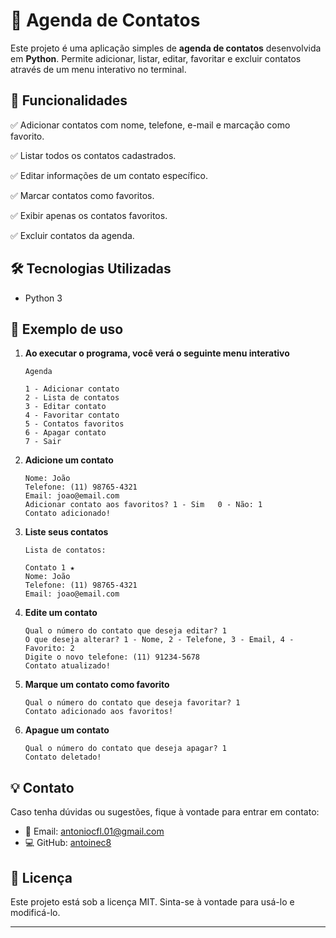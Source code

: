 # 📒 Agenda de Contatos

Este projeto é uma aplicação simples de **agenda de contatos** desenvolvida em **Python**. Permite adicionar, listar, editar, favoritar e excluir contatos através de um menu interativo no terminal.

## 📌 Funcionalidades

✅ Adicionar contatos com nome, telefone, e-mail e marcação como favorito.

✅ Listar todos os contatos cadastrados.

✅ Editar informações de um contato específico.

✅ Marcar contatos como favoritos.

✅ Exibir apenas os contatos favoritos.

✅ Excluir contatos da agenda.

## 🛠️ Tecnologias Utilizadas

- Python 3

## 🚀 Exemplo de uso

1. **Ao executar o programa, você verá o seguinte menu interativo**
   ```
   Agenda

   1 - Adicionar contato
   2 - Lista de contatos
   3 - Editar contato
   4 - Favoritar contato
   5 - Contatos favoritos
   6 - Apagar contato
   7 - Sair
   ```

2. **Adicione um contato**
   ```
   Nome: João
   Telefone: (11) 98765-4321
   Email: joao@email.com
   Adicionar contato aos favoritos? 1 - Sim   0 - Não: 1
   Contato adicionado!
   ```

3. **Liste seus contatos**
   ```
   Lista de contatos:

   Contato 1 ★
   Nome: João
   Telefone: (11) 98765-4321
   Email: joao@email.com
   ```

4. **Edite um contato**
   ```
   Qual o número do contato que deseja editar? 1
   O que deseja alterar? 1 - Nome, 2 - Telefone, 3 - Email, 4 - Favorito: 2
   Digite o novo telefone: (11) 91234-5678
   Contato atualizado!
   ```

5. **Marque um contato como favorito**
   ```
   Qual o número do contato que deseja favoritar? 1
   Contato adicionado aos favoritos!
   ```

6. **Apague um contato**
   ```
   Qual o número do contato que deseja apagar? 1
   Contato deletado!
   ```

## 💡 Contato

Caso tenha dúvidas ou sugestões, fique à vontade para entrar em contato:
- 📧 Email: antoniocfl.01@gmail.com
- 💻 GitHub: [antoinec8](https://github.com/antoinec8)

## 📄 Licença

Este projeto está sob a licença MIT. Sinta-se à vontade para usá-lo e modificá-lo.

---
